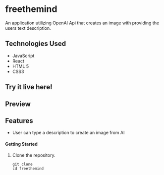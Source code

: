 # freethemind
An application utilizing OpenAI Api that creates an image with providing the users text description.


## Technologies Used
- JavaScript
- React
- HTML 5
- CSS3


## Try it live here!

## Preview



## Features
- User can type a description to create an image from AI 

#### Getting Started

1. Clone the repository.

    ```shell
    git clone 
    cd freethemind
    ```
